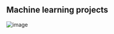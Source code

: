 ## Machine learning projects

![image](https://github.com/27priyanshu/DiamondPricePrediction/assets/95427620/ffabe727-0381-4402-bf69-70b9231701d5)

